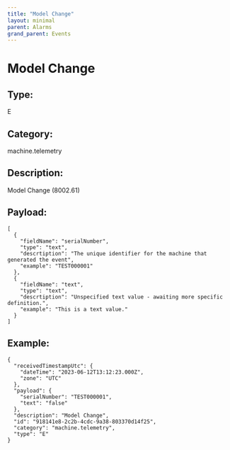 ```yaml
---
title: "Model Change"
layout: minimal
parent: Alarms
grand_parent: Events
---
```


# Model Change

## Type:

E

## Category:

machine.telemetry

## Description: 

Model Change (8002.61)

## Payload:

```
[
  {
    "fieldName": "serialNumber",
    "type": "text",
    "descrtiption": "The unique identifier for the machine that generated the event",
    "example": "TEST000001"
  },
  {
    "fieldName": "text",
    "type": "text",
    "descrtiption": "Unspecified text value - awaiting more specific definition.",
    "example": "This is a text value."
  }
]
```

## Example:

```
{
  "receivedTimestampUtc": {
    "dateTime": "2023-06-12T13:12:23.000Z",
    "zone": "UTC"
  },
  "payload": {
    "serialNumber": "TEST000001",
    "text": "false"
  },
  "description": "Model Change",
  "id": "918141e8-2c2b-4cdc-9a38-803370d14f25",
  "category": "machine.telemetry",
  "type": "E"
}
```

